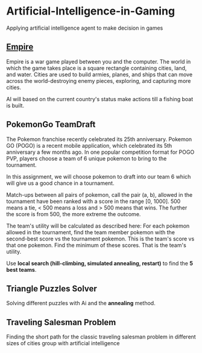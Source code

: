 # Artificial-Intelligence-in-Gaming
Applying artificial intelligence agent to make decision in games

## [Empire](http://manpages.ubuntu.com/manpages/trusty/man6/empire.6.html)
Empire is a war game played between you and the computer. The world in which the game takes place is a square rectangle containing cities, land, and water. Cities are used to build armies, planes, and ships that can move across the world-destroying enemy pieces, exploring, and capturing more cities.

AI will based on the current country's status make actions till a fishing boat is built.

## PokemonGo TeamDraft
The Pokemon franchise recently celebrated its 25th anniversary. Pokemon GO (POGO) is a recent mobile application, which celebrated its 5th anniversary a few months ago. In one popular competition format for POGO PVP, players choose a team of 6 unique pokemon to bring to the tournament.

In this assignment, we will choose pokemon to draft into our team 6 which will give us a good chance in a tournament.

Match-ups between all pairs of pokemon, call the pair (a, b), allowed in the tournament have been ranked with a score in the range [0, 1000]. 500 means a tie, < 500 means a loss and > 500 means that wins. The further the score is from 500, the more extreme the outcome.

The team's utility will be calculated as described here: For each pokemon allowed in the tournament, find the team member pokemon with the second-best score vs the tournament pokemon. This is the team's score vs that one pokemon. Find the minimum of these scores. That is the team's utility.

Use **local search (hill-climbing, simulated annealing, restart)** to find the **5 best teams**.


## Triangle Puzzles Solver 
Solving different puzzles with Ai and the **annealing** method.

## Traveling Salesman Problem
Finding the short path for the classic traveling salesman problem in different sizes of cities group with artificial intelligence
